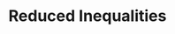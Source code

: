 ---
type: topic
title: Reduced Inequalities
description: Reducing income and other inequalities, within and between countries
imageSource: https://upload.wikimedia.org/wikipedia/commons/thumb/a/aa/Sustainable_Development_Goal_10ReducedInequalities.svg/1200px-Sustainable_Development_Goal_10ReducedInequalities.svg.png
weight: 10
tags: ['income inequality']
vars: ['dep', 'mun', 'sdg10_2_gcye', 'sdg10_2_iec', 'sdg10_2_nssp', 'index_sdg10']
choroplethVar: 'sdg10_2_gcye'
choroplethGrades: [0.20, 0.30, 0.36, 0.42, 0.51, 0.64]
---